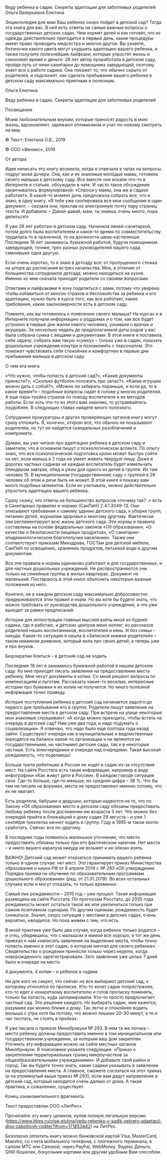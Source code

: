 Веду ребенка в садик. Секреты адаптации для заботливых родителей Ольга
Валерьевна Елютина

Энциклопедия для мам Ваш ребенок скоро пойдет в детский сад? Тогда эта
книга для вас. В ней есть ответы на самые важные вопросы о
государственных детских садах. Чем кормят детей и как готовят, что из
одежды действительно пригодится в первый день, какие процедуры имеет
право проводить медсестра и многое другое. Вы узнаете, ботиночки какого
цвета могут ухудшить адаптацию вашего ребенка, а также получите
полезнейшие лайфхаки, которые упростят жизнь и сэкономят время и деньги.
28 лет автор проработала в детском саду, пройдя путь от няни-санитарки
до помощника заведующей, поэтому знает все о работе садика. Она покажет
то, что обычно скрыто от родителей, и подскажет, как сделать пребывание
вашего ребенка в детском саду максимально приятным и полезным.

Ольга Елютина

Веду ребенка в садик. Секреты адаптации для заботливых родителей

Посвящение

Моим любознательным внукам, которые приносят радость в мою жизнь,
вдохновляют, заряжают оптимизмом и учат по-новому смотреть на мир.

© Текст: Елютина О.В., 2019

© ООО «Феникс», 2019

От автора

Идея написать эту книгу возникла, когда я отвечала в чатах на вопросы
подруг моей дочери. Она, как и ее знакомые молодые мамы, готовила своего
малыша к детскому саду. Все вместе они искали что-то в Интернете и
статьях, обсуждали в чате. И часто такое обсуждение заканчивалось
формулировкой: «Спроси у мамы, она же в садике работает». В какой-то
момент дочь предложила собрать все, что я знаю, в одну книгу. «Я тебе
уже скопировала все мои сообщения в один документ, – сказала она,
прислав на электронную почту пару страниц текста. И добавила: –
Давай-давай, мам, ты знаешь очень много, пора делиться!»

Я уже 28 лет работаю в детском саду. Начинала няней-санитаркой, потом
долго была воспитателем и какое-то время по совместительству трудилась
то в прачечной, то на должности швеи-кастелянши. Последние 18 лет
занимаюсь бумажной работой, будучи помощником заведующей, точнее, трех
разных руководителей нашего сада, сменивших одна другую.

Если очень коротко, то я знаю в детсаду все: от пропущенного стежка на
шторе до расписания встреч начальства. Мне, в отличие от большинства
сотрудников детсада, можно находиться на кухне. Именно ко мне сначала
приходят родители со своими вопросами.

Ответами и лайфхаками я хочу поделиться с вами, потому что уверена:
чтобы избавиться от многих страхов и беспокойства за ребенка и его
адаптацию, нужно быть в курсе того, как все работает, какие требования,
какие закономерности есть в детском саду.

Помните, как вы готовились к появлению своего малыша? На курсах и в
Интернете получали информацию о роддомах и о том, как все будет устроено
в первые дни жизни нового человека, узнавали о врачах и акушерах. За
несколько недель до предполагаемой даты родов у вас была собрана сумка с
вещами и документами. В этой книге я поставила себе задачу: собрать вам
такую «сумку» – только уже в садик, показать дошкольные учреждения
изнутри и познакомить с персоналом. Это поможет чувствовать себя
спокойнее и комфортнее в первые дни пребывания малыша в детском саду.

О чем эта книга

«Что нужно, чтобы попасть в детский сад?», «Какие документы принести?»,
«Сколько футболок положить про запас?», «Какие игрушки можно дать с
собой?», «Можно ли забирать пораньше, и если да, то в какое время?» –
подобные вопросы сидят в голове у многих родителей. А еще пара-тройка
страхов по поводу воспитателя и ее методов работы. Если хоть что-то из
этого вам знакомо, то устраивайтесь поудобнее. В следующих главах
найдете много полезного.

Сотрудники прокуратуры и других проверяющих органов книгу могут сразу
отложить. Я, конечно, открою все, что обычно не показывают родителям, но
тут не найдется скандальных разоблачений и компромата.

Думаю, вы уже читали про адаптацию ребенка в детском саду и заметили,
что в основном пишут о психологическом аспекте. По опыту знаю, что вся
психологическая подготовка крохи может быстро сойти на нет, если малыш в
2 года не умеет жевать твердую пищу. Даже в дорогих частных садиках не
каждый воспитатель будет измельчать блендером завтрак, обед и ужин для
одного из детей в группе. Их там человек 15. В муниципальном
(государственном) саду с группой в 28 человек об этом и речи быть не
может. В этой книге я покажу вам много подобных моментов. Если их
учитывать, можно действительно упростить адаптацию вашего ребенка.

Сразу скажу, что ответы на большинство вопросов «почему так?..» есть в
Санитарных правилах и нормах (СанПиН) 2.4.1.3049-13. Они описывают
требования к самому зданию детского сада, к уборке групп, питанию детей,
журналам здоровья и многому другому. Фактически они регламентируют всю
жизнь детского сада. Эти нормы и правила составлены на основе
федеральных законов «Об образовании», «О качестве и безопасности пищевых
продуктов», «О санитарно-эпидемиологическом благополучии населения».
Также они соответствуют приказам Минздрава, ГОСТам для детской мебели,
СанПиН по освещению, хранению продуктов, питьевой воде и другим
документам.

Все эти правила и нормы одинаково работают и для государственных, и для
частных дошкольных учреждений. Не распространяются они только на
семейные группы в жилых квартирах. Документ не маленький. Постараюсь в
этой книге объяснить некоторые важные положения из него.

Конечно, не в каждом детском саду максимально добросовестно
придерживаются этих правил и норм. Но вы хотя бы будете знать, что можно
требовать от руководства дошкольного учреждения, а что уже выходит за
рамки предписаний.

Истории для иллюстрации главных мыслей взяты мной из будней садика, где
я работаю, и детских центров моих коллег, из рассказов родителей наших
воспитанников, воспитателей и нянь. И без семьи – никуда. Какие-то
ситуации я нашла в «Записной книжке родителей» – таком мамином дневнике,
который вела про своих детей, а теперь уже и про внуков.

Бюрократии бояться – в детский сад не ходить

Последние 18 лет я занимаюсь бумажной работой в нашем детском саду. Ко
мне приходят писать заявления на предоставление места ребенку. Мне несут
документы и копии. Со мной решают вопросы по компенсациям и льготам.
Рассказать какие-то веселые, интересные истории про бумажки и их копии
не получится. Но много полезной информации точно приведу.

История поступления ребенка в детский сад начинается задолго до первого
дня пребывания его в группе. Родители пишут заявление на предоставление
места в детском саду. При встрече на улице некоторые мои знакомые
спрашивают: «А когда можно приходить, чтобы встать на очередь в детский
сад? Нам уже два года, и надо подумать о социализации». Я отвечаю, что
надо было еще полтора года назад зайти. Существуют очереди как в
муниципальные и ведомственные (находятся на балансе какой-то организации
и не являются ни государственными, ни частными) детские сады, так и в
некоторые частные. Есть внеочередники и очереди над очередями. Такая
высокая рождаемость, что поделаешь!

Больше трети ребятишек в России не ходят в садик из-за отсутствия мест.
На сайте Росстата есть такая информация, например в виде инфографики
«Как живут дети в России». В каждом городе ситуация своя. Где-то больше,
где-то меньше, но средняя цифра – 38 %. Что бы там ни писали на форумах,
места не предоставляют именно потому, что их не хватает.

Есть родители, бабушки и дедушки, которые надеются на то, что по Закону
«Об образовании» место в детском саду обязаны предоставить любому
ребенку после достижения им возраста 3 лет. Что можно без очередей
прийти в ближайший к дому садик 29 августа – и уже 1 сентября трехлетка
начнет ходить в группу. Году в 1995-м такое могло сработать. Сейчас все
по-другому.

В последние годы появилось маленькое уточнение, что место предоставить
обязаны только при его фактическом наличии. Нет места – и никто вашего
карапуза никуда не возьмет и не обязан взять.

ВАЖНО! Детский сад может отказаться принимать вашего ребенка только в
одном случае: нет мест. Это гарантирует приказ Министерства образования
и науки РФ от 8 апреля 2014 г. № 293 «Об утверждении Порядка приема на
обучение по образовательным программам дошкольного образования» (ред. от
21.01.2019). Во всех остальных случаях если и могут отказать, то только
временно.

Самый пик рождаемости – 2015 год – уже прошел. Такая информация
размещена на сайте Росстата. По прогнозам Росстата, до 2035 года
рождаемость может остаться такой же или увеличиться только при самом
позитивном сценарии. По другим оценкам, рождаемость будет снижаться.
Значит, скоро ситуация с местами в детских садах, очень вероятно,
наладится. Но пока живем с тем, что есть.

В моей практике уже было два случая, когда ребенок только родился – и
отец, убедившись, что с малышом и мамой все хорошо, в тот же день
приехал к нам «написать заявление на выделение места, чтобы точно
попасть именно в этот садик, о котором мечтал для своего ребенка».
Свидетельство о рождении принесли только через неделю, когда
новорожденного зарегистрировали. Зато заявление уже целых 7 дней было в
очереди на место.

4 документа, 4 копии – и ребенок в садике

Ни для кого не секрет, что сейчас не все выбирают детский сад, к
которому относятся по прописке. Кто-то хочет садик попрестижнее, кто-то
идет к конкретному воспитателю и готов прописку поменять, только бы
попасть, куда запланировали. Кто-то просто предпочитает частный сад. Это
решение каждого. Но выбирать садик, мне кажется, разумнее как можно
ближе к дому. Так легче и спокойнее водить малыша с утра хотя бы потому,
что можно лишние 20–30 минут, а то и час поспать, не стоять в пробках.

Я уже писала о приказе Минобрнауки № 293. В нем та же логика – место
ребенку должны предоставить именно в том муниципальном или
государственном учреждении, за которым ваш дом закреплен. Уточнить эту
информацию можно на сайте местных органов Минобрнауки. В поисковике
укажите следующее: «Приказ о закреплении территориальных границ
микроучастков за общеобразовательными учреждениями». И добавьте свой
район и город. Так вы будете точно знать, какие садики указывать в
заявлении на предоставление места. А главное, сможете сослаться на этот
приказ (и на упомянутый выше приказ № 293), если вам дадут направление в
детский сад, который находится очень далеко от дома. А такая практика, к
сожалению, существует.

Конец ознакомительного фрагмента.

Текст предоставлен ООО «ЛитРес».

Прочитайте эту книгу целиком, купив полную легальную версию
(https://www.litres.ru/olga-elutina/vedu-rebenka-v-sadik-sekrety-adaptacii-dlya-zabotlivyh-rodite/?lfrom=171853442)
на ЛитРес.

Безопасно оплатить книгу можно банковской картой Visa, MasterCard,
Maestro, со счета мобильного телефона, с платежного терминала, в салоне
МТС или Связной, через PayPal, WebMoney, Яндекс.Деньги, QIWI Кошелек,
бонусными картами или другим удобным Вам способом.
